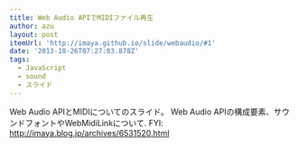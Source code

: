 ```yaml
---
title: Web Audio APIでMIDIファイル再生
author: azu
layout: post
itemUrl: 'http://imaya.github.io/slide/webaudio/#1'
date: '2013-10-26T07:27:03.878Z'
tags:
  - JavaScript
  - sound
  - スライド
---
```

Web Audio APIとMIDIについてのスライド。
Web Audio APIの構成要素、サウンドフォントやWebMidiLinkについて.
FYI: http://imaya.blog.jp/archives/6531520.html
